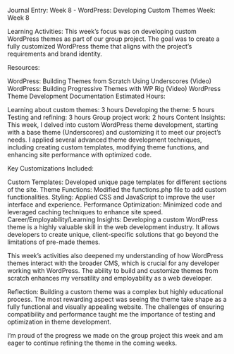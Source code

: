 Journal Entry: Week 8 - WordPress: Developing Custom Themes
Week: Week 8

Learning Activities:
This week’s focus was on developing custom WordPress themes as part of our group project. The goal was to create a fully customized WordPress theme that aligns with the project’s requirements and brand identity.

Resources:

WordPress: Building Themes from Scratch Using Underscores (Video)
WordPress: Building Progressive Themes with WP Rig (Video)
WordPress Theme Development Documentation
Estimated Hours:

Learning about custom themes: 3 hours
Developing the theme: 5 hours
Testing and refining: 3 hours
Group project work: 2 hours
Content Insights:
This week, I delved into custom WordPress theme development, starting with a base theme (Underscores) and customizing it to meet our project’s needs. I applied several advanced theme development techniques, including creating custom templates, modifying theme functions, and enhancing site performance with optimized code.

Key Customizations Included:

Custom Templates: Developed unique page templates for different sections of the site.
Theme Functions: Modified the functions.php file to add custom functionalities.
Styling: Applied CSS and JavaScript to improve the user interface and experience.
Performance Optimization: Minimized code and leveraged caching techniques to enhance site speed.
Career/Employability/Learning Insights:
Developing a custom WordPress theme is a highly valuable skill in the web development industry. It allows developers to create unique, client-specific solutions that go beyond the limitations of pre-made themes.

This week’s activities also deepened my understanding of how WordPress themes interact with the broader CMS, which is crucial for any developer working with WordPress. The ability to build and customize themes from scratch enhances my versatility and employability as a web developer.

Reflection:
Building a custom theme was a complex but highly educational process. The most rewarding aspect was seeing the theme take shape as a fully functional and visually appealing website. The challenges of ensuring compatibility and performance taught me the importance of testing and optimization in theme development.

I’m proud of the progress we made on the group project this week and am eager to continue refining the theme in the coming weeks.
